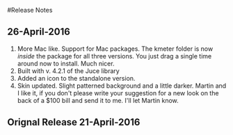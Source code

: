 #Release Notes

## 26-April-2016
1. More Mac like. Support for Mac packages. The kmeter folder is now _inside_ the package for all three versions. You just drag a single time around now to install. Much nicer. 
2. Built with v. 4.2.1 of the Juce library
3. Added an icon to the standalone version. 
4. Skin updated. Slight patterned background and a little darker. Martin and I like it, if you don't please write your suggestion for a new look on the back of a $100 bill and send it to me. I'll let Martin know.

## Orignal Release 21-April-2016

